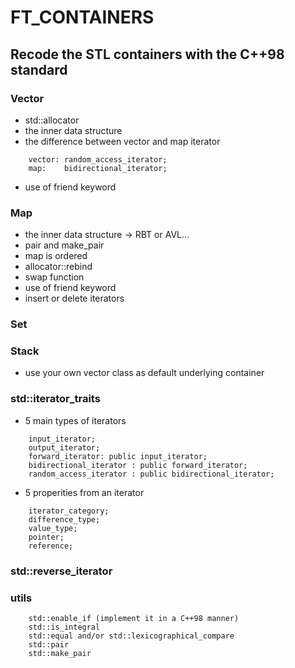 # FT_CONTAINERS
## Recode the STL containers with the C++98 standard
### Vector
  - std::allocator
  - the inner data structure
  - the difference between vector and map iterator
  ```
      vector: random_access_iterator;
      map:    bidirectional_iterator;
  ```
  
  - use of friend keyword
### Map
  - the inner data structure -> RBT or AVL...
  - pair and make_pair
  - map is ordered
  - allocator::rebind
  - swap function
  - use of friend keyword
  - insert or delete iterators
  
### Set

### Stack
  - use your own vector class as default underlying container

### std::iterator_traits
  - 5 main types of iterators
  ```
      input_iterator;
      output_iterator;
      forward_iterator: public input_iterator;
      bidirectional_iterator : public forward_iterator;
      random_access_iterator : public bidirectional_iterator; 
  ```
  - 5 properities from an iterator
  ```
      iterator_category;
      difference_type;
      value_type;
      pointer;
      reference;
  ```
### std::reverse_iterator
### utils
```
    std::enable_if (implement it in a C++98 manner)
    std::is_integral
    std::equal and/or std::lexicographical_compare
    std::pair
    std::make_pair
```
